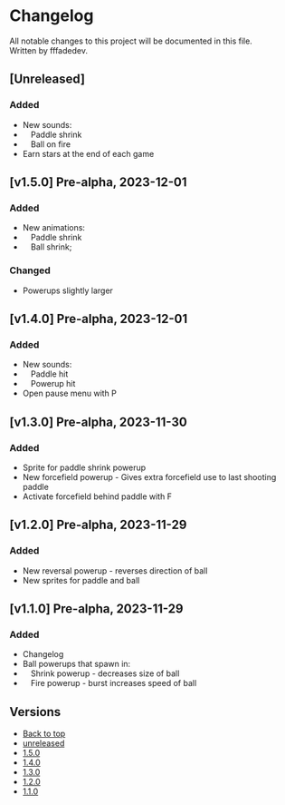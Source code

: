 # Changelog

All notable changes to this project will be documented in this file.\
Written by fffadedev.


## [Unreleased]

### Added

- New sounds:
- &emsp;Paddle shrink
- &emsp;Ball on fire
- Earn stars at the end of each game

## [v1.5.0] Pre-alpha, 2023-12-01

### Added

- New animations:
- &emsp;Paddle shrink
- &emsp;Ball shrink;

### Changed

- Powerups slightly larger

## [v1.4.0] Pre-alpha, 2023-12-01

### Added

- New sounds:
- &emsp;Paddle hit
- &emsp;Powerup hit
- Open pause menu with P

## [v1.3.0] Pre-alpha, 2023-11-30

### Added

- Sprite for paddle shrink powerup
- New forcefield powerup - Gives extra forcefield use to last shooting paddle
- Activate forcefield behind paddle with F

## [v1.2.0] Pre-alpha, 2023-11-29

### Added

- New reversal powerup - reverses direction of ball
- New sprites for paddle and ball

## [v1.1.0] Pre-alpha, 2023-11-29

### Added

- Changelog
- Ball powerups that spawn in:
- &emsp;Shrink powerup - decreases size of ball
- &emsp;Fire powerup - burst increases speed of ball


## Versions

- [Back to top](#changelog)
- [unreleased](#unreleased)
- [1.5.0](#v1.5.0)
- [1.4.0](#v1.4.0)
- [1.3.0](#v1.3.0)
- [1.2.0](#v1.2.0)
- [1.1.0](#v1.1.0)
